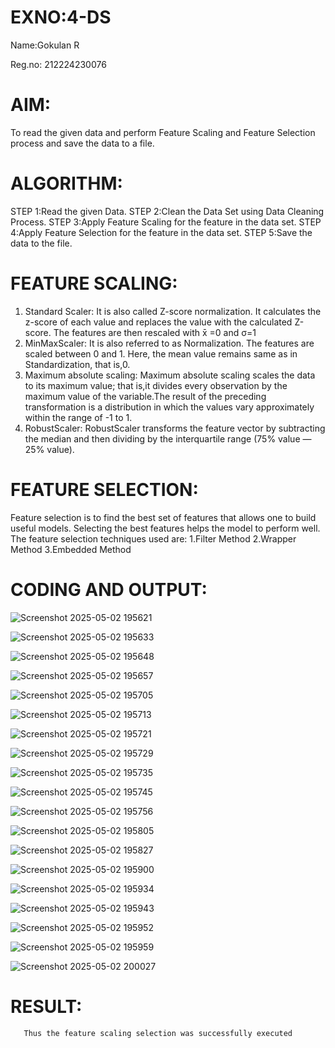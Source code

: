 # EXNO:4-DS
Name:Gokulan R

Reg.no: 212224230076
# AIM:
To read the given data and perform Feature Scaling and Feature Selection process and save the
data to a file.

# ALGORITHM:
STEP 1:Read the given Data.
STEP 2:Clean the Data Set using Data Cleaning Process.
STEP 3:Apply Feature Scaling for the feature in the data set.
STEP 4:Apply Feature Selection for the feature in the data set.
STEP 5:Save the data to the file.

# FEATURE SCALING:
1. Standard Scaler: It is also called Z-score normalization. It calculates the z-score of each value and replaces the value with the calculated Z-score. The features are then rescaled with x̄ =0 and σ=1
2. MinMaxScaler: It is also referred to as Normalization. The features are scaled between 0 and 1. Here, the mean value remains same as in Standardization, that is,0.
3. Maximum absolute scaling: Maximum absolute scaling scales the data to its maximum value; that is,it divides every observation by the maximum value of the variable.The result of the preceding transformation is a distribution in which the values vary approximately within the range of -1 to 1.
4. RobustScaler: RobustScaler transforms the feature vector by subtracting the median and then dividing by the interquartile range (75% value — 25% value).

# FEATURE SELECTION:
Feature selection is to find the best set of features that allows one to build useful models. Selecting the best features helps the model to perform well.
The feature selection techniques used are:
1.Filter Method
2.Wrapper Method
3.Embedded Method

# CODING AND OUTPUT:
![Screenshot 2025-05-02 195621](https://github.com/user-attachments/assets/fe7f02f3-e94f-477c-9435-4a5c1d2c0316)

![Screenshot 2025-05-02 195633](https://github.com/user-attachments/assets/ae876929-0197-49a0-9d41-3b3898fe20c9)

![Screenshot 2025-05-02 195648](https://github.com/user-attachments/assets/c8d280a8-c764-45b2-b2a8-8b0a3a8422b6)

![Screenshot 2025-05-02 195657](https://github.com/user-attachments/assets/c87bdbe7-ba69-432f-aa53-38feeeb76152)

![Screenshot 2025-05-02 195705](https://github.com/user-attachments/assets/0f37274e-6a88-465d-94ae-8def62c595e3)

![Screenshot 2025-05-02 195713](https://github.com/user-attachments/assets/6b623092-5777-4b2e-82ae-c32fd6bd7655)

![Screenshot 2025-05-02 195721](https://github.com/user-attachments/assets/e7f64cf9-3968-4e2f-a8ff-7512aab1ca84)

![Screenshot 2025-05-02 195729](https://github.com/user-attachments/assets/bb442919-1233-4207-914e-205182783339)

![Screenshot 2025-05-02 195735](https://github.com/user-attachments/assets/739d5e4c-1738-44a9-aed4-5982ba7094f4)

![Screenshot 2025-05-02 195745](https://github.com/user-attachments/assets/74db95e5-fd22-41a0-9d77-791e9fa26caa)

![Screenshot 2025-05-02 195756](https://github.com/user-attachments/assets/e39899d0-6e74-449c-8fcd-42e5e27769e2)

![Screenshot 2025-05-02 195805](https://github.com/user-attachments/assets/ace8e47c-8c8c-4cf1-9305-cab362aa8751)

![Screenshot 2025-05-02 195827](https://github.com/user-attachments/assets/85c0228f-14e8-4b2b-bc05-c7289c0e7f29)

![Screenshot 2025-05-02 195900](https://github.com/user-attachments/assets/43d35307-1f3a-437e-a630-2ee2a4c50145)

![Screenshot 2025-05-02 195934](https://github.com/user-attachments/assets/49c03c69-df7c-4a1b-9725-09dd6fd26d31)

![Screenshot 2025-05-02 195943](https://github.com/user-attachments/assets/b34f25a5-e9fb-4d57-b0a1-3494239d2017)

![Screenshot 2025-05-02 195952](https://github.com/user-attachments/assets/6f143ed3-4e66-4f77-9b97-607b9dca54db)

![Screenshot 2025-05-02 195959](https://github.com/user-attachments/assets/ae6c4357-81a5-4557-ad3c-6b4610a37812)

![Screenshot 2025-05-02 200027](https://github.com/user-attachments/assets/221d1a2d-d66c-4211-9368-69423387cd10)













       
# RESULT:
       Thus the feature scaling selection was successfully executed
